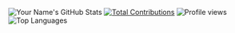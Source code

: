 
![Your Name's GitHub Stats](https://github-readme-stats.vercel.app/api?username=WhoAbdullahSheikh&show_icons=true&theme=dracula)
[![Total Contributions](https://github-readme-streak-stats.herokuapp.com/?user=WhoAbdullahSheikh)](https://github.com/WhoAbdullahSheikh)
![Profile views](https://komarev.com/ghpvc/?username=your-github-username&color=green)
![Top Languages](https://github-readme-stats.vercel.app/api/top-langs/?username=WhoAbdullahSheikh&layout=compact)


